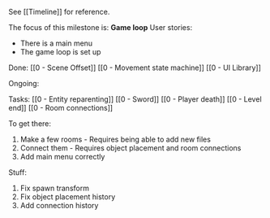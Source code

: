 See [[Timeline]] for reference. 

The focus of this milestone is: **Game loop**
User stories: 
- There is a main menu
- The game loop is set up

Done:
[[0 - Scene Offset]]
[[0 - Movement state machine]]
[[0 - UI Library]]

Ongoing: 

Tasks:
[[0 - Entity reparenting]]
[[0 - Sword]]
[[0 - Player death]]
[[0 - Level end]]
[[0 - Room connections]]

To get there: 
1. Make a few rooms - Requires being able to add new files
2. Connect them - Requires object placement and room connections
3. Add main menu correctly

Stuff:
1. Fix spawn transform
2. Fix object placement history 
3. Add connection history